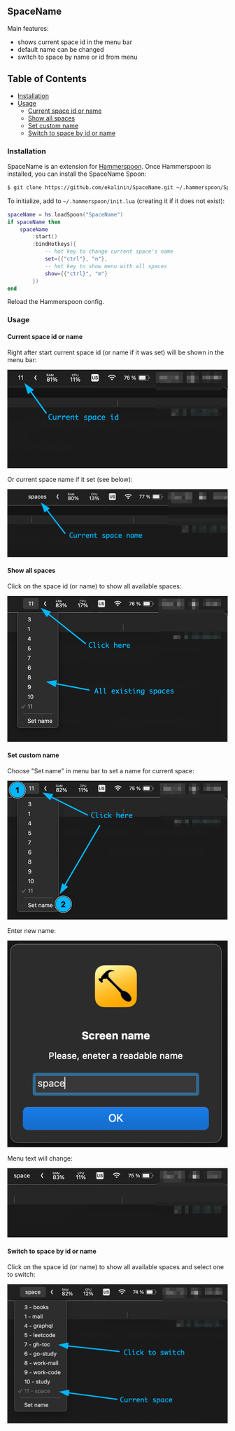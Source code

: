 ## SpaceName

Main features:
- shows current space id in the menu bar
- default name can be changed
- switch to space by name or id from menu

## Table of Contents

  * [Installation](#installation)
  * [Usage](#usage)
    * [Current space id or name](#current-space-id-or-name)
    * [Show all spaces](#show-all-spaces)
    * [Set custom name](#set-custom-name)
    * [Switch to space by id or name](#switch-to-space-by-id-or-name)

### Installation

SpaceName is an extension for [Hammerspoon](http://hammerspoon.org/). Once Hammerspoon is installed, you can install the SpaceName Spoon:

```sh
$ git clone https://github.com/ekalinin/SpaceName.git ~/.hammerspoon/Spoons/SpaceName.spoon
```

To initialize, add to `~/.hammerspoon/init.lua` (creating it if it does not exist):

```lua
spaceName = hs.loadSpoon("SpaceName")
if spaceName then
    spaceName
        :start()
        :bindHotkeys({
            -- hot key to change current space's name
            set={{"ctrl"}, "n"},
            -- hot key to show menu with all spaces
            show={{"ctrl}", "m"}
        })
end
```

Reload the Hammerspoon config.

### Usage

#### Current space id or name

Right after start current space id (or name if it was set) will be shown in the menu bar:

![Current space id](assets/01.current.space.id.png)

Or current space name if it set (see below):

![Menu bar with current space id or name](assets/01.current.space.name.png)

#### Show all spaces

Click on the space id (or name) to show all available spaces:

![All existing spaces](assets/02.all.spaces.png)


#### Set custom name

Choose "Set name" in menu bar to set a name for current space:

![Set space name](assets/03.set.name.png)

Enter new name:

![Enter new name](assets/03.new.name.png)

Menu text will change:

![Menu updates](assets/03.menu.update.png)

#### Switch to space by id or name

Click on the space id (or name) to show all available spaces and select one to switch:

![Switch to space](assets/04.switch.png)
